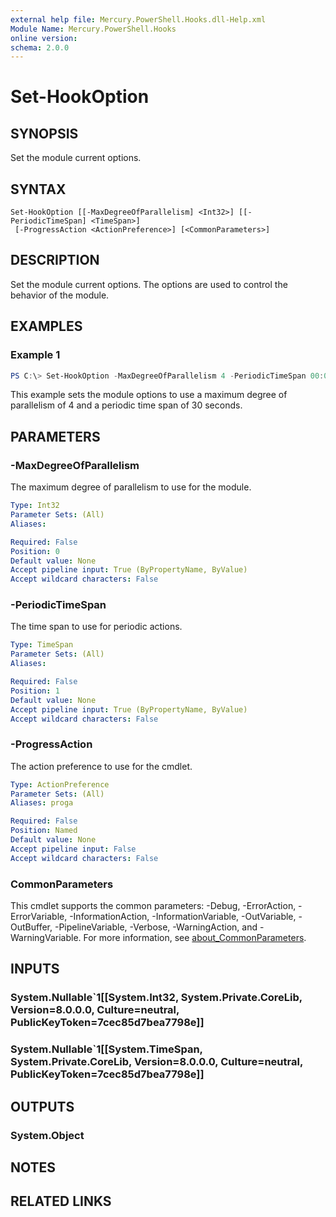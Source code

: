 ```yaml
---
external help file: Mercury.PowerShell.Hooks.dll-Help.xml
Module Name: Mercury.PowerShell.Hooks
online version:
schema: 2.0.0
---
```


# Set-HookOption

## SYNOPSIS

Set the module current options.

## SYNTAX

```
Set-HookOption [[-MaxDegreeOfParallelism] <Int32>] [[-PeriodicTimeSpan] <TimeSpan>]
 [-ProgressAction <ActionPreference>] [<CommonParameters>]
```

## DESCRIPTION

Set the module current options. The options are used to control the behavior of the module.

## EXAMPLES

### Example 1

```powershell
PS C:\> Set-HookOption -MaxDegreeOfParallelism 4 -PeriodicTimeSpan 00:00:30
```

This example sets the module options to use a maximum degree of parallelism of 4 and a periodic time span of 30 seconds.

## PARAMETERS

### -MaxDegreeOfParallelism

The maximum degree of parallelism to use for the module.

```yaml
Type: Int32
Parameter Sets: (All)
Aliases:

Required: False
Position: 0
Default value: None
Accept pipeline input: True (ByPropertyName, ByValue)
Accept wildcard characters: False
```

### -PeriodicTimeSpan

The time span to use for periodic actions.

```yaml
Type: TimeSpan
Parameter Sets: (All)
Aliases:

Required: False
Position: 1
Default value: None
Accept pipeline input: True (ByPropertyName, ByValue)
Accept wildcard characters: False
```

### -ProgressAction

The action preference to use for the cmdlet.

```yaml
Type: ActionPreference
Parameter Sets: (All)
Aliases: proga

Required: False
Position: Named
Default value: None
Accept pipeline input: False
Accept wildcard characters: False
```

### CommonParameters

This cmdlet supports the common parameters: -Debug, -ErrorAction, -ErrorVariable, -InformationAction, -InformationVariable, -OutVariable, -OutBuffer, -PipelineVariable, -Verbose, -WarningAction, and -WarningVariable. For more information, see [about_CommonParameters](http://go.microsoft.com/fwlink/?LinkID=113216).

## INPUTS

### System.Nullable`1[[System.Int32, System.Private.CoreLib, Version=8.0.0.0, Culture=neutral, PublicKeyToken=7cec85d7bea7798e]]

### System.Nullable`1[[System.TimeSpan, System.Private.CoreLib, Version=8.0.0.0, Culture=neutral, PublicKeyToken=7cec85d7bea7798e]]

## OUTPUTS

### System.Object

## NOTES

## RELATED LINKS
